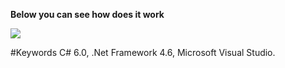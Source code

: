  **Below you can see how does it work**
 
 <img src="C:\Users\L.Hovsepyan\Desktop\WPF-classwork\GIF.gif"  />




#Keywords
C# 6.0, .Net Framework 4.6, Microsoft Visual Studio.
